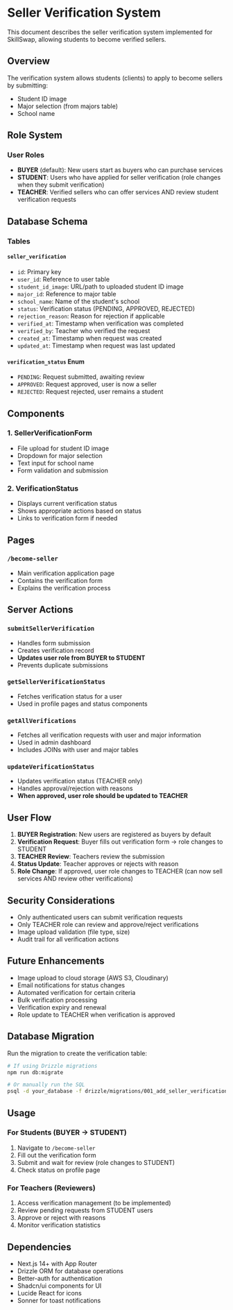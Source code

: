 # Seller Verification System

This document describes the seller verification system implemented for SkillSwap, allowing students to become verified sellers.

## Overview

The verification system allows students (clients) to apply to become sellers by submitting:

- Student ID image
- Major selection (from majors table)
- School name

## Role System

### User Roles

- **BUYER** (default): New users start as buyers who can purchase services
- **STUDENT**: Users who have applied for seller verification (role changes when they submit verification)
- **TEACHER**: Verified sellers who can offer services AND review student verification requests

## Database Schema

### Tables

#### `seller_verification`

- `id`: Primary key
- `user_id`: Reference to user table
- `student_id_image`: URL/path to uploaded student ID image
- `major_id`: Reference to major table
- `school_name`: Name of the student's school
- `status`: Verification status (PENDING, APPROVED, REJECTED)
- `rejection_reason`: Reason for rejection if applicable
- `verified_at`: Timestamp when verification was completed
- `verified_by`: Teacher who verified the request
- `created_at`: Timestamp when request was created
- `updated_at`: Timestamp when request was last updated

#### `verification_status` Enum

- `PENDING`: Request submitted, awaiting review
- `APPROVED`: Request approved, user is now a seller
- `REJECTED`: Request rejected, user remains a student

## Components

### 1. SellerVerificationForm

- File upload for student ID image
- Dropdown for major selection
- Text input for school name
- Form validation and submission

### 2. VerificationStatus

- Displays current verification status
- Shows appropriate actions based on status
- Links to verification form if needed

## Pages

### `/become-seller`

- Main verification application page
- Contains the verification form
- Explains the verification process

## Server Actions

### `submitSellerVerification`

- Handles form submission
- Creates verification record
- **Updates user role from BUYER to STUDENT**
- Prevents duplicate submissions

### `getSellerVerificationStatus`

- Fetches verification status for a user
- Used in profile pages and status components

### `getAllVerifications`

- Fetches all verification requests with user and major information
- Used in admin dashboard
- Includes JOINs with user and major tables

### `updateVerificationStatus`

- Updates verification status (TEACHER only)
- Handles approval/rejection with reasons
- **When approved, user role should be updated to TEACHER**

## User Flow

1. **BUYER Registration**: New users are registered as buyers by default
2. **Verification Request**: Buyer fills out verification form → role changes to STUDENT
3. **TEACHER Review**: Teachers review the submission
4. **Status Update**: Teacher approves or rejects with reason
5. **Role Change**: If approved, user role changes to TEACHER (can now sell services AND review other verifications)

## Security Considerations

- Only authenticated users can submit verification requests
- Only TEACHER role can review and approve/reject verifications
- Image upload validation (file type, size)
- Audit trail for all verification actions

## Future Enhancements

- Image upload to cloud storage (AWS S3, Cloudinary)
- Email notifications for status changes
- Automated verification for certain criteria
- Bulk verification processing
- Verification expiry and renewal
- Role update to TEACHER when verification is approved

## Database Migration

Run the migration to create the verification table:

```bash
# If using Drizzle migrations
npm run db:migrate

# Or manually run the SQL
psql -d your_database -f drizzle/migrations/001_add_seller_verification.sql
```

## Usage

### For Students (BUYER → STUDENT)

1. Navigate to `/become-seller`
2. Fill out the verification form
3. Submit and wait for review (role changes to STUDENT)
4. Check status on profile page

### For Teachers (Reviewers)

1. Access verification management (to be implemented)
2. Review pending requests from STUDENT users
3. Approve or reject with reasons
4. Monitor verification statistics

## Dependencies

- Next.js 14+ with App Router
- Drizzle ORM for database operations
- Better-auth for authentication
- Shadcn/ui components for UI
- Lucide React for icons
- Sonner for toast notifications
